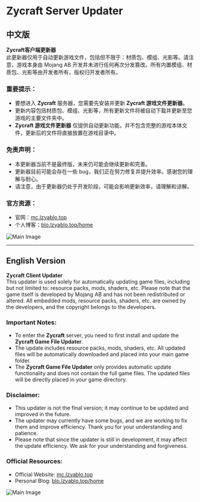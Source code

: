 # Zycraft Server Updater

## 中文版

**Zycraft客户端更新器**  
此更新器仅用于自动更新游戏文件，包括但不限于：材质包、模组、光影等。请注意，游戏本身由 Mojang AB 开发并未进行任何再次分发篡改。所有内置模组、材质包、光影等由开发者所有，版权归开发者所有。

### 重要提示：
- 要想进入 **Zycraft** 服务器，您需要先安装并更新 **Zycraft 游戏文件更新器**。
- 更新内容包括材质包、模组、光影等，所有更新文件将被自动下载并更新至您游戏的主要文件夹中。
- **Zycraft 游戏文件更新器** 仅提供自动更新功能，并不包含完整的游戏本体文件，更新后的文件将直接放置在游戏目录中。

### 免责声明：
- 本更新器当前不是最终版，未来仍可能会继续更新和完善。
- 更新器目前可能会存在一些 bug，我们正在努力修复并提升效率。感谢您的理解与耐心。
- 请注意，由于更新器仍处于开发阶段，可能会影响更新效率，请理解和谅解。

### 官方资源：
- 官网：[mc.lzyablo.top](http://mc.lzyablo.top)
- 个人博客：[blo.lzyablo.top/home](http://blo.lzyablo.top/home)

![Main Image](main.png)

---

## English Version

**Zycraft Client Updater**  
This updater is used solely for automatically updating game files, including but not limited to: resource packs, mods, shaders, etc. Please note that the game itself is developed by Mojang AB and has not been redistributed or altered. All embedded mods, resource packs, shaders, etc. are owned by the developers, and the copyright belongs to the developers.

### Important Notes:
- To enter the **Zycraft** server, you need to first install and update the **Zycraft Game File Updater**.
- The update includes resource packs, mods, shaders, etc. All updated files will be automatically downloaded and placed into your main game folder.
- The **Zycraft Game File Updater** only provides automatic update functionality and does not contain the full game files. The updated files will be directly placed in your game directory.

### Disclaimer:
- This updater is not the final version; it may continue to be updated and improved in the future.
- The updater may currently have some bugs, and we are working to fix them and improve efficiency. Thank you for your understanding and patience.
- Please note that since the updater is still in development, it may affect the update efficiency. We ask for your understanding and forgiveness.

### Official Resources:
- Official Website: [mc.lzyablo.top](http://mc.lzyablo.top)
- Personal Blog: [blo.lzyablo.top/home](http://blo.lzyablo.top/home)

![Main Image](main.png)
